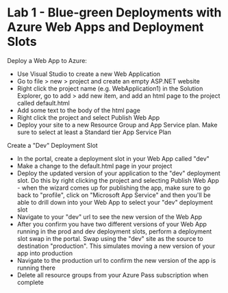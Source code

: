 # Lab 1 - Blue-green Deployments with Azure Web Apps and Deployment Slots

Deploy a Web App to Azure:

* Use Visual Studio to create a new Web Application
* Go to file > new > project and create an empty ASP.NET website
* Right click the project name (e.g. WebApplication1) in the Solution Explorer, go to add > add new item, and add an html page to the project called default.html
* Add some text to the body of the html page
* Right click the project and select Publish Web App
* Deploy your site to a new Resource Group and App Service plan. Make sure to select at least a Standard tier App Service Plan

Create a "Dev" Deployment Slot

* In the portal, create a deployment slot in your Web App called "dev"
* Make a change to the default.html page in your project
* Deploy the updated version of your application to the "dev" deployment slot. Do this by right clicking the project and selecting Publish Web App - when the wizard comes up for publishing the app, make sure to go back to "profile", click on "Microsoft App Service" and then you'll be able to drill down into your Web App to select your "dev" deployment slot
* Navigate to your "dev" url to see the new version of the Web App
* After you confirm you have two different versions of your Web App running in the prod and dev deployment slots, perform a deployment slot swap in the portal.  Swap using the "dev" site as the source to destination "production". This simulates moving a new version of your app into production
* Navigate to the production url to confirm the new version of the app is running there
* Delete all resource groups from your Azure Pass subscription when complete


